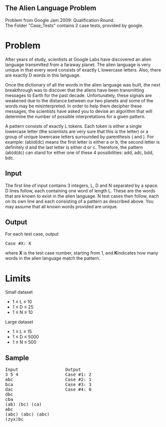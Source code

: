 The Alien Language Problem
--------------------------

Problem from Google Jam 2009: Qualification Round.<br />
The Folder "Case_Tests" contains 2 case tests, provided by google.

Problem
====

After years of study, scientists at Google Labs have discovered an alien language transmitted from a faraway planet. The alien language is very unique in that every word consists of exactly L lowercase letters. Also, there are exactly D words in this language.

Once the dictionary of all the words in the alien language was built, the next breakthrough was to discover that the aliens have been transmitting messages to Earth for the past decade. Unfortunately, these signals are weakened due to the distance between our two planets and some of the words may be misinterpreted. In order to help them decipher these messages, the scientists have asked you to devise an algorithm that will determine the number of possible interpretations for a given pattern.

A pattern consists of exactly L tokens. Each token is either a single lowercase letter (the scientists are very sure that this is the letter) or a group of unique lowercase letters surrounded by parenthesis ( and ). For example: (ab)d(dc) means the first letter is either a or b, the second letter is definitely d and the last letter is either d or c. Therefore, the pattern (ab)d(dc) can stand for either one of these 4 possibilities: add, adc, bdd, bdc.

Input
------

The first line of input contains 3 integers, L, D and N separated by a space. D lines follow, each containing one word of length L. These are the words that are known to exist in the alien language. N test cases then follow, each on its own line and each consisting of a pattern as described above. You may assume that all known words provided are unique.

Output
-------

For each test case, output
<pre>
Case #X: K
</pre>

where **X** is the test case number, starting from 1, and **K**indicates how many words in the alien language match the pattern.

Limits
=====

Small dataset

- 1 ≤ L ≤ 10
- 1 ≤ D ≤ 25
- 1 ≤ N ≤ 10

Large dataset

- 1 ≤ L ≤ 15
- 1 ≤ D ≤ 5000
- 1 ≤ N ≤ 500

Sample
----------
<pre>
Input                  Output
3 5 4                  Case #1: 2
abc                    Case #2: 1
bca                    Case #3: 3
dac                    Case #4: 0
dbc
cba
(ab) (bc) (ca)
abc
(abc) (abc) (abc)
(zyx)bc
</pre>

